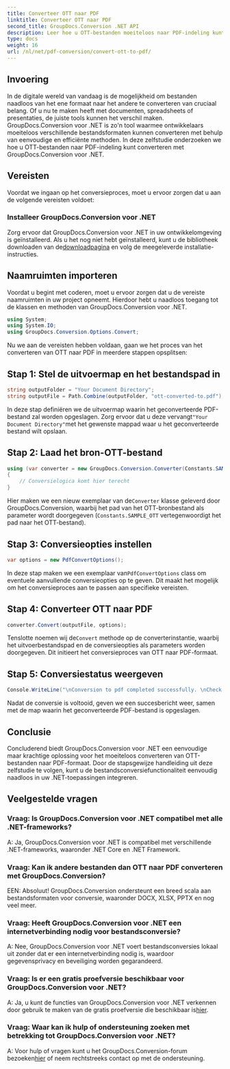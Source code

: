 ```yaml
---
title: Converteer OTT naar PDF
linktitle: Converteer OTT naar PDF
second_title: GroupDocs.Conversion .NET API
description: Leer hoe u OTT-bestanden moeiteloos naar PDF-indeling kunt converteren met GroupDocs.Conversion voor .NET. Integreer bestandsconversie naadloos in uw .NET-applicaties.
type: docs
weight: 16
url: /nl/net/pdf-conversion/convert-ott-to-pdf/
---
```

## Invoering

In de digitale wereld van vandaag is de mogelijkheid om bestanden naadloos van het ene formaat naar het andere te converteren van cruciaal belang. Of u nu te maken heeft met documenten, spreadsheets of presentaties, de juiste tools kunnen het verschil maken. GroupDocs.Conversion voor .NET is zo'n tool waarmee ontwikkelaars moeiteloos verschillende bestandsformaten kunnen converteren met behulp van eenvoudige en efficiënte methoden. In deze zelfstudie onderzoeken we hoe u OTT-bestanden naar PDF-indeling kunt converteren met GroupDocs.Conversion voor .NET.

## Vereisten

Voordat we ingaan op het conversieproces, moet u ervoor zorgen dat u aan de volgende vereisten voldoet:

### Installeer GroupDocs.Conversion voor .NET

 Zorg ervoor dat GroupDocs.Conversion voor .NET in uw ontwikkelomgeving is geïnstalleerd. Als u het nog niet hebt geïnstalleerd, kunt u de bibliotheek downloaden van de[downloadpagina](https://releases.groupdocs.com/conversion/net/) en volg de meegeleverde installatie-instructies.

## Naamruimten importeren

Voordat u begint met coderen, moet u ervoor zorgen dat u de vereiste naamruimten in uw project opneemt. Hierdoor hebt u naadloos toegang tot de klassen en methoden van GroupDocs.Conversion voor .NET.

```csharp
using System;
using System.IO;
using GroupDocs.Conversion.Options.Convert;
```


Nu we aan de vereisten hebben voldaan, gaan we het proces van het converteren van OTT naar PDF in meerdere stappen opsplitsen:

## Stap 1: Stel de uitvoermap en het bestandspad in

```csharp
string outputFolder = "Your Document Directory";
string outputFile = Path.Combine(outputFolder, "ott-converted-to.pdf");
```

 In deze stap definiëren we de uitvoermap waarin het geconverteerde PDF-bestand zal worden opgeslagen. Zorg ervoor dat u deze vervangt`"Your Document Directory"`met het gewenste mappad waar u het geconverteerde bestand wilt opslaan.

## Stap 2: Laad het bron-OTT-bestand

```csharp
using (var converter = new GroupDocs.Conversion.Converter(Constants.SAMPLE_OTT))
{
    // Conversielogica komt hier terecht
}
```

 Hier maken we een nieuw exemplaar van de`Converter` klasse geleverd door GroupDocs.Conversion, waarbij het pad van het OTT-bronbestand als parameter wordt doorgegeven (`Constants.SAMPLE_OTT` vertegenwoordigt het pad naar het OTT-bestand).

## Stap 3: Conversieopties instellen

```csharp
var options = new PdfConvertOptions();
```

 In deze stap maken we een exemplaar van`PdfConvertOptions` class om eventuele aanvullende conversieopties op te geven. Dit maakt het mogelijk om het conversieproces aan te passen aan specifieke vereisten.

## Stap 4: Converteer OTT naar PDF

```csharp
converter.Convert(outputFile, options);
```

 Tenslotte noemen wij de`Convert` methode op de converterinstantie, waarbij het uitvoerbestandspad en de conversieopties als parameters worden doorgegeven. Dit initieert het conversieproces van OTT naar PDF-formaat.

## Stap 5: Conversiestatus weergeven

```csharp
Console.WriteLine("\nConversion to pdf completed successfully. \nCheck output in {0}", outputFolder);
```

Nadat de conversie is voltooid, geven we een succesbericht weer, samen met de map waarin het geconverteerde PDF-bestand is opgeslagen.

## Conclusie

Concluderend biedt GroupDocs.Conversion voor .NET een eenvoudige maar krachtige oplossing voor het moeiteloos converteren van OTT-bestanden naar PDF-formaat. Door de stapsgewijze handleiding uit deze zelfstudie te volgen, kunt u de bestandsconversiefunctionaliteit eenvoudig naadloos in uw .NET-toepassingen integreren.

## Veelgestelde vragen

### Vraag: Is GroupDocs.Conversion voor .NET compatibel met alle .NET-frameworks?

A: Ja, GroupDocs.Conversion voor .NET is compatibel met verschillende .NET-frameworks, waaronder .NET Core en .NET Framework.

### Vraag: Kan ik andere bestanden dan OTT naar PDF converteren met GroupDocs.Conversion?

EEN: Absoluut! GroupDocs.Conversion ondersteunt een breed scala aan bestandsformaten voor conversie, waaronder DOCX, XLSX, PPTX en nog veel meer.

### Vraag: Heeft GroupDocs.Conversion voor .NET een internetverbinding nodig voor bestandsconversie?

A: Nee, GroupDocs.Conversion voor .NET voert bestandsconversies lokaal uit zonder dat er een internetverbinding nodig is, waardoor gegevensprivacy en beveiliging worden gegarandeerd.

### Vraag: Is er een gratis proefversie beschikbaar voor GroupDocs.Conversion voor .NET?

A: Ja, u kunt de functies van GroupDocs.Conversion voor .NET verkennen door gebruik te maken van de gratis proefversie die beschikbaar is[hier](https://releases.groupdocs.com/).

### Vraag: Waar kan ik hulp of ondersteuning zoeken met betrekking tot GroupDocs.Conversion voor .NET?

 A: Voor hulp of vragen kunt u het GroupDocs.Conversion-forum bezoeken[hier](https://forum.groupdocs.com/c/conversion/11) of neem rechtstreeks contact op met de ondersteuning.